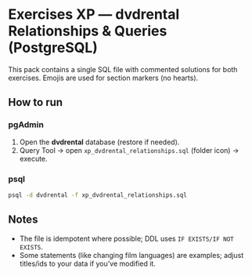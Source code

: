 # Exercises XP — dvdrental Relationships & Queries (PostgreSQL)

This pack contains a single SQL file with commented solutions for both exercises.
Emojis are used for section markers (no hearts).

## How to run
### pgAdmin
1) Open the **dvdrental** database (restore if needed).
2) Query Tool → open `xp_dvdrental_relationships.sql` (folder icon) → execute.

### psql
```bash
psql -d dvdrental -f xp_dvdrental_relationships.sql
```

## Notes
- The file is idempotent where possible; DDL uses `IF EXISTS/IF NOT EXISTS`.
- Some statements (like changing film languages) are examples; adjust titles/ids to your data if you’ve modified it.
